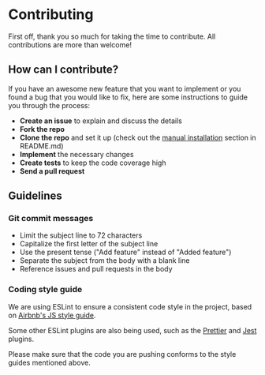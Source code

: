 # Contributing

First off, thank you so much for taking the time to contribute. All contributions are more than welcome!

## How can I contribute?

If you have an awesome new feature that you want to implement or you found a bug that you would like to fix, here are some instructions to guide you through the process:

-   **Create an issue** to explain and discuss the details
-   **Fork the repo**
-   **Clone the repo** and set it up (check out the [manual installation](https://github.com/dhavalsoni9989/openai_train_model#using-npm) section in README.md)
-   **Implement** the necessary changes
-   **Create tests** to keep the code coverage high
-   **Send a pull request**

## Guidelines

### Git commit messages

-   Limit the subject line to 72 characters
-   Capitalize the first letter of the subject line
-   Use the present tense ("Add feature" instead of "Added feature")
-   Separate the subject from the body with a blank line
-   Reference issues and pull requests in the body

### Coding style guide

We are using ESLint to ensure a consistent code style in the project, based on [Airbnb's JS style guide](https://github.com/airbnb/javascript/tree/master/packages/eslint-config-airbnb-base).

Some other ESLint plugins are also being used, such as the [Prettier](https://github.com/prettier/eslint-plugin-prettier) and [Jest](https://github.com/jest-community/eslint-plugin-jest) plugins.

Please make sure that the code you are pushing conforms to the style guides mentioned above.
